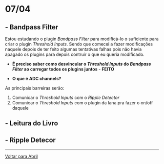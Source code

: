 # 07/04

## - Bandpass Filter

Estou estudando o plugin *Bandpass Filter* para modificá-lo o suficiente para criar o plugin *Threshold Inputs*. Sendo que comecei a fazer modificações naquele depois de ter feito algumas tentativas falhas pois não havia apagado os plugins para depois contruir o que eu queria modificado. 

- **É preciso saber como desvincular o *Threshold Inputs* do *Bandpass Filter* ao carregar todos os plugins juntos** - **FEITO**

- **O que é ADC channels?**

As principais barreiras serão:

 1. Comunicar o *Threshold Inputs* com o *Ripple Detector*
 2. Comunicar o *Threshold Inputs* com o plugin da Iana pra fazer o on/off daquele
 
## - Leitura do Livro

## - Ripple Detecor
 
****
[Voltar para Abril](https://github.com/ramonbhaskara/Open-Lab-Book/edit/master/Diario/Abril)
